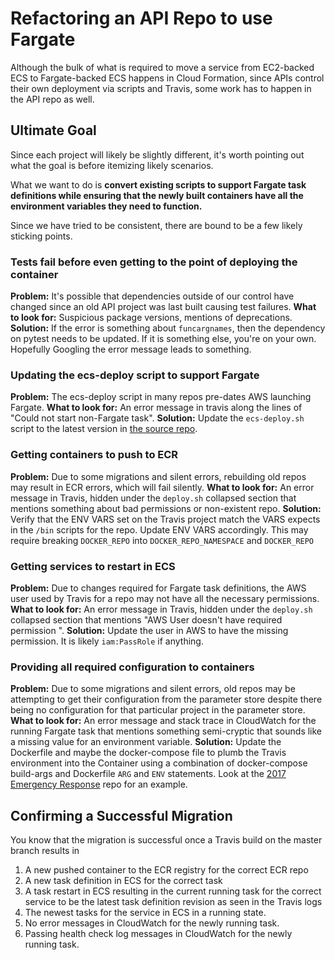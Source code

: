 # Refactoring an API Repo to use Fargate

Although the bulk of what is required to move a service from EC2-backed ECS to Fargate-backed ECS happens in Cloud Formation, since APIs control their own deployment via scripts and Travis, some work has to happen in the API repo as well.

## Ultimate Goal

Since each project will likely be slightly different, it's worth pointing out what the goal is before itemizing likely scenarios.

What we want to do is **convert existing scripts to support Fargate task definitions while ensuring that the newly built containers have all the environment variables they need to function.**

Since we have tried to be consistent, there are bound to be a few likely sticking points.

### Tests fail before even getting to the point of deploying the container

**Problem:** It's possible that dependencies outside of our control have changed since an old API project was last built causing test failures.
**What to look for:** Suspicious package versions, mentions of deprecations.
**Solution:** If the error is something about `funcargnames`, then the dependency on pytest needs to be updated. If it is something else, you're on your own. Hopefully Googling the error message leads to something.

### Updating the ecs-deploy script to support Fargate

**Problem:** The ecs-deploy script in many repos pre-dates AWS launching Fargate.
**What to look for:** An error message in travis along the lines of "Could not start non-Fargate task".
**Solution:** Update the `ecs-deploy.sh` script to the latest version in [the source repo](https://github.com/silinternational/ecs-deploy/blob/3.6.0/ecs-deploy).

### Getting containers to push to ECR

**Problem:** Due to some migrations and silent errors, rebuilding old repos may result in ECR errors, which will fail silently.
**What to look for:** An error message in Travis, hidden under the `deploy.sh` collapsed section that mentions something about bad permissions or non-existent repo.
**Solution:** Verify that the ENV VARS set on the Travis project match the VARS expects in the `/bin` scripts for the repo. Update ENV VARS accordingly. This may require breaking `DOCKER_REPO` into `DOCKER_REPO_NAMESPACE` and `DOCKER_REPO`

### Getting services to restart in ECS

**Problem:** Due to changes required for Fargate task definitions, the AWS user used by Travis for a repo may not have all the necessary permissions.
**What to look for:** An error message in Travis, hidden under the `deploy.sh` collapsed section that mentions "AWS User <user> doesn't have required permission <permission>".
**Solution:** Update the user in AWS to have the missing permission. It is likely `iam:PassRole` if anything. 

### Providing all required configuration to containers

**Problem:** Due to some migrations and silent errors, old repos may be attempting to get their configuration from the parameter store despite there being no configuration for that particular project in the parameter store.
**What to look for:** An error message and stack trace in CloudWatch for the running Fargate task that mentions something semi-cryptic that sounds like a missing value for an environment variable.
**Solution:** Update the Dockerfile and maybe the docker-compose file to plumb the Travis environment into the Container using a combination of docker-compose build-args and Dockerfile `ARG` and `ENV` statements. Look at the [2017 Emergency Response](https://github.com/hackoregon/emergency-response-backend) repo for an example.

## Confirming a Successful Migration

You know that the migration is successful once a Travis build on the master branch results in

1. A new pushed container to the ECR registry for the correct ECR repo
2. A new task definition in ECS for the correct task
3. A task restart in ECS resulting in the current running task for the correct service to be the latest task definition revision as seen in the Travis logs
4. The newest tasks for the service in ECS in a running state.
5. No error messages in CloudWatch for the newly running task.
6. Passing health check log messages in CloudWatch for the newly running task.
